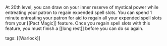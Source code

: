 At 20th level, you can draw on your inner reserve of mystical power while entreating your patron to regain expended spell slots. You can spend 1 minute entreating your patron for aid to regain all your expended spell slots from your [[Pact Magic]] feature. Once you regain spell slots with this feature, you must finish a [[long rest]] before you can do so again.

tags: [[Warlock]]